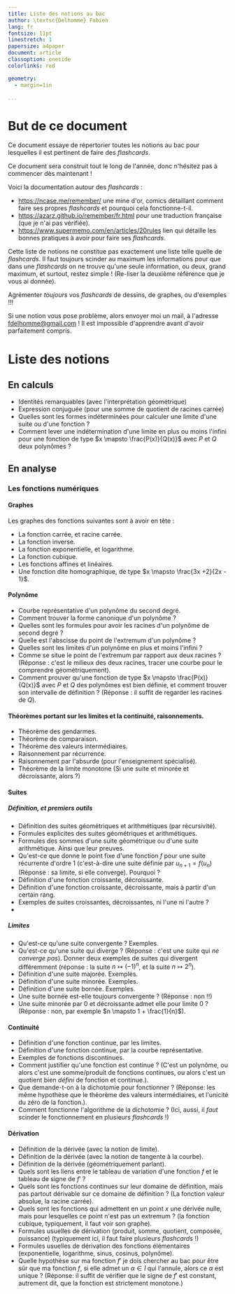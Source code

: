 ```yaml
---
title: Liste des notions au bac
author: \textsc{Delhomme} Fabien
lang: fr
fontsize: 11pt
linestretch: 1
papersize: a4paper
document: article
classoption: oneside
colorlinks: red

geometry:
  - margin=1in

...
```


# But de ce document

Ce document essaye de répertorier toutes les notions au bac pour lesquelles il
est pertinent de faire des _flashcards_.

Ce document sera construit tout le long de l'année, donc n'hésitez pas à
commencer dès maintenant !


Voici la documentation autour des _flashcards_ :

  - <https://ncase.me/remember/> une mine d'or, comics détaillant comment faire
      ses propres _flashcards_ et pourquoi cela fonctionne-t-il.
  - <https://azarz.github.io/remember/fr.html> pour une traduction française
      (que je n'ai pas vérifiée).
  - <https://www.supermemo.com/en/articles/20rules> lien qui détaille les bonnes
      pratiques à avoir pour faire ses _flashcards_.

Cette liste de notions ne constitue pas exactement une liste telle quelle de
_flashcards_. Il faut toujours scinder au maximum les informations pour que
dans une _flashcards_ on ne trouve qu'une seule information, ou deux, grand
maximum, et surtout, restez simple ! (Re-liser la deuxième référence que je vous
ai donnée).

Agrémenter _toujours_ vos _flashcards_ de dessins, de graphes, ou d'exemples !!!

Si une notion vous pose problème, alors envoyer moi un mail, à l'adresse
<fdelhomme@gmail.com> ! Il est impossible d'apprendre avant d'avoir parfaitement
compris.

# Liste des notions

## En calculs

  - Identités remarquables (avec l'interprétation géométrique)
  - Expression conjuguée (pour une somme de quotient de racines carrée)
  - Quelles sont les formes indéterminées pour calculer une limite d'une suite
      ou d'une fonction ?
  - Comment lever une indétermination d'une limite en plus ou moins l'infini pour une
    fonction de type $x \mapsto \frac{P(x)}{Q(x)}$ avec $P$ et $Q$ deux
    polynômes ?


## En analyse

### Les fonctions numériques

#### Graphes

Les graphes des fonctions suivantes sont à avoir en tête :

  - La fonction carrée, et racine carrée.
  - La fonction inverse.
  - La fonction exponentielle, et logarithme.
  - La fonction cubique.
  - Les fonctions affines et linéaires.
  - Une fonction dite homographique, de type $x \mapsto \frac{3x +2}{2x - 1}$.

#### Polynôme

  - Courbe représentative d'un polynôme du second degré.
  - Comment trouver la forme canonique d'un polynôme ?
  - Quelles sont les formules pour avoir les racines d'un polynôme de second
      degré ?
  - Quelle est l'abscisse du point de l'extremum d'un polynôme ?
  - Quelles sont les limites d'un polynôme en plus et moins l'infini ?
  - Comme se situe le point de l'extremum par rapport aux deux racines ?
      (Réponse : c'est le milieux des deux racines, tracer une courbe pour le
      comprendre géométriquement).
  - Comment prouver qu'une fonction de type $x \mapsto \frac{P(x)}{Q(x)}$ avec
      $P$ et $Q$ des polynômes est bien définie, et comment trouver son
      intervalle de définition ? (Réponse : il suffit de regarder les racines de
      $Q$).

#### Théorèmes portant sur les limites et la continuité, raisonnements.

  - Théorème des gendarmes.
  - Théorème de comparaison.
  - Théorème des valeurs intermédiaires.
  - Raisonnement par récurrence.
  - Raisonnement par l'absurde (pour l'enseignement spécialisé).
  - Théorème de la limite monotone (Si une suite et minorée et décroissante,
      alors ?)

#### Suites

##### Définition, et premiers outils 

  - Définition des suites géométriques et arithmétiques (par récursivité).
  - Formules explicites des suites géométriques et arithmétiques.
  - Formules des sommes d'une suite géométrique ou d'une suite arithmétique.
      Ainsi que leur preuves.
  - Qu'est-ce que donne le point fixe d'une fonction $f$ pour une suite
      récurrente d'ordre 1 (c'est-à-dire une suite définie par $u_{n+1} =
      f(u_n)$ (Réponse : sa limite, si elle converge). Pourquoi ?
  - Définition d'une fonction croissante, décroissante. 
  - Définition d'une fonction croissante, décroissante, mais à partir d'un
      certain rang.
  - Exemples de suites croissantes, décroissantes, ni l'une ni l'autre ?
  - 

##### Limites 

  - Qu'est-ce qu'une suite convergente ? Exemples.
  - Qu'est-ce qu'une suite qui diverge ? (Réponse : c'est une suite qui _ne
      converge pas_). Donner deux exemples de suites qui divergent différemment
      (réponse : la suite $n \mapsto (-1)^n$, et la suite $n \mapsto 2^n$).
  - Définition d'une suite majorée. Exemples.
  - Définition d'une suite minorée. Exemples.
  - Définition d'une suite bornée. Exemples.
  - Une suite bornée est-elle toujours convergente ? (Réponse : non !!)
  - Une suite minorée par $0$ et décroissante admet elle pour limite $0$ ?
      (Réponse : non, par exemple $n \mapsto 1 + \frac{1}{n}$).

#### Continuité

  - Définition d'une fonction continue, par les limites.
  - Définition d'une fonction continue, par la courbe représentative.
  - Exemples de fonctions discontinues.
  - Comment justifier qu'une fonction est continue ? (C'est un polynôme, ou alors
      c'est une somme/produit de fonctions continues, ou alors c'est un quotient
      bien _défini_ de fonction et continue.).
  - Que demande-t-on à la dichotomie pour fonctionner ? (Réponse: les même
      hypothèse que le théorème des valeurs intermédiaires, et l'unicité du zéro
      de la fonction.).
  - Comment fonctionne l'algorithme de la dichotomie ? (Ici, aussi, il _faut_
      scinder le fonctionnement en plusieurs _flashcards_ !)

#### Dérivation

  - Définition de la dérivée (avec la notion de limite).
  - Définition de la dérivée (avec la notion de tangente à la courbe).
  - Définition de la dérivée (géométriquement parlant).
  - Quels sont les liens entre le tableau de variation d'une fonction $f$ et le
      tableau de signe de $f'$ ?
  - Quels sont les fonctions continues sur leur domaine de définition, mais pas
      partout dérivable sur ce domaine de définition ? (La fonction valeur
      absolue, la racine carrée).
  - Quels sont les fonctions qui admettent en un point $x$ une dérivée nulle,
      mais pour lesquelles ce point n'est pas un extremum ? (la fonction cubique,
      typiquement, il faut voir son graphe).
  - Formules usuelles de dérivation (produit, somme, quotient, composée,
      puissance) (typiquement ici, il faut faire plusieurs _flashcards_ !)
  - Formules usuelles de dérivation des fonctions élémentaires (exponentielle,
      logarithme, sinus, cosinus, polynôme).
  - Quelle hypothèse sur ma fonction $f'$ je dois chercher au bac pour être sûr
      que ma fonction $f$, si elle admet un $\alpha \in I$ qui l'annule, alors
      ce $\alpha$ est unique ? (Réponse: il suffit de vérifier que le signe de
      $f'$ est constant, autrement dit, que la fonction est strictement monotone.)


